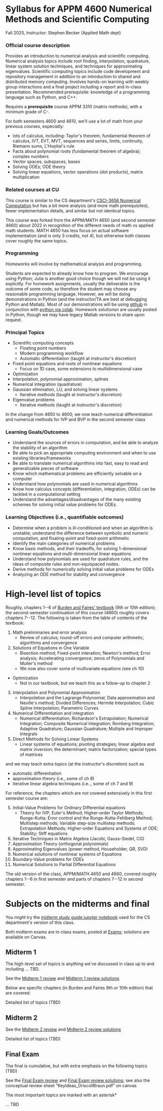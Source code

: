 # Syllabus for APPM 4600 Numerical Methods and Scientific Computing

Fall 2025, Instructor: Stephen Becker (Applied Math dept)

### Official course description
Provides an introduction to numerical analysis and scientific computing. Numerical analysis topics include root finding, interpolation, quadrature, linear system solution techniques, and techniques for approximating eigenvalues. Scientific computing topics include code development and repository management in addition to an introduction to shared and distributed memory computing. Involves hands-on learning with weekly group interactions and a final project including a report and in-class presentation. Recommended prerequisite: knowledge of a programming language such as Python, and C++.				

Requires a **prerequisite** course APPM 3310 (matrix methods), with a minimum grade of C-.  

For both semesters 4600 and 4610, we'll use a lot of math from your previous courses, especially:

- lots of calculus, including: Taylor's theorem, fundamental theorem of calculus, IVT, EVT, MVT, sequences and series, limits, continuity, Riemann sums, L'Hopital's rule
- Facts about polynomial roots (fundamental theorem of algebra); complex numbers
- Vector spaces, subspaces, bases
- Solving ODEs; ODE theory
- Solving linear equations, vector operations (dot products), matrix multiplication

### Related courses at CU
This course is similar to the CS department's [CSCI-3656 Numerical Computation](https://github.com/cu-numcomp/numcomp-class/) but has a bit more analysis (and more math prerequisites), fewer implementation details, and similar but not identical topics.

This course was forked from the APPM/MATH 4650 (and second semester 4660) about 2022 in recognition of the different needs of math vs applied math students.  MATH 4650 has less focus on actual software implementation (and is only 3 credits, not 4), but otherwise both classes cover roughly the same topics.

### Programming
Homeworks will involve by mathematical analysis and programming.

Students are expected to already know how to program.  We encourage using Python; Julia is another good choice though we will not be using it explicitly.  For homework assignments, usually the deliverable is the outcome of some code, so therefore the student may choose any reasonable programming language. However, we will be doing demonstrations in Python (and the instructor/TA are best at debugging Python and Matlab).  Most of our demonstrations will be using [github](http://github.com) in conjunction with [python via colab](https://colab.research.google.com/).  Homework solutionsn are usually posted in Python, though we may have legacy Matlab versions to share upon request.

### Principal Topics

- Scientific computing concepts
  - Floating point numbers
  - Modern programming workflow
  - Automatic differentiation (taught at instructor's discretion)
- Fixed point equations and roots of nonlinear equations
  - Focus on 1D case, some extensions to multidimensional case
- Optimization
- Interpolation, polynomial approximation, splines
- Numerical integration (quadrature)
- Gaussian elimination, LU, and solving linear systems
  - Iterative methods (taught at instructor's discretion)
- Eigenvalue problems
  - Iterative methods (taught at instructor's discretion)

In the change from 4650 to 4600, we now teach numerical differentiation and numerical methods for IVP and BVP in the second semester class

### Learning Goals/Outcomes
[//]: # ( Not testable; high-level )
- Understand the sources of errors in computation, and be able to analyze the stability of an algorithm
- Be able to pick an appropriate computing environment and when to use existing libraries/frameworks
- Be able to translate numerical algorithms into fast, easy to read and generalizable pieces of software
- Know which mathematical problems are efficiently solvable on a computer
- Understand how polynomials are used in numerical algorithms
- Know how calculus concepts (differentiation, integration, ODEs) can be tackled in a computational setting
- Understand the advantages/disadvantages of the many existing schemes for solving initial value problems for ODEs.

### Learning Objectives (i.e., quantifiable outcomes)
[//]: # ( Something measurable )
- Determine when a problem is ill-conditioned and when an algorithm is unstable; understand the difference between symbolic and numeric computation, and floating-point and fixed-point arithmetic
- Identify the main categories of numerical problems
- Know basic methods, and their tradeoffs, for solving 1-dimensional nonlinear equations and multi-dimensional linear equations
- Understand how polynomials are used for quadrature rules, and the ideas of composite rules and non-equispaced nodes.
- Derive methods for numerically solving initial value problems for ODEs
- Analyzing an ODE method for stability and convergence


# High-level list of topics
Roughly, chapters 1--6 of [Burden and Faires' textbook](https://sites.google.com/site/numericalanalysis1burden/) (9th or 10th edition); the second-semester continuation of this course (4660) roughly covers chapters 7--12. The following is taken from the table of contents of the textbook:

1. Math preliminaries and error analysis
   - Review of calculus; round-off errors and computer arithmetic; algorithms and convergence
2. Solutions of Equations in One Variable
   - Bisection method; Fixed-point interation; Newton's method; Error analysis; Accelerating convergence; zeros of Polynomials and Muller's method
   - We now also cover some of multivariate equations (see ch 10)
- Optimization
   - Not in our textbook, but we teach this as a follow-up to chapter 2
3. Interpolation and Polynomial Approximation
   - Interpolation and the Lagrange Polynomial; Data approximation and Neville's method; Divided Differences; Hermite Interpolation; Cubic Spline Interpolation; Parametric Curves
4. Numerical Differentiation and integration
   - Numerical differentiation; Richardson's Extrapolation; Numerical Integration; Composite Numerical Integration; Romberg Integration; Adaptive Quadrature; Gaussian Quadrature; Multiple and Improper Integrals
6. Direct Methods for Solving Linear Systems
   - Linear systems of equations; pivoting strategies; linear algebra and matrix inversion; the determinant; matrix factorization; special types of matrices

and we may teach extra topics (at the instructor's discretion) such as
- automatic differentiation
- approximation theory (i.e., some of ch 8)
- iterative linear algebra techniques (i.e.., some of ch 7 and 9)

For reference, the chapters which are *not* covered extensively in this first semester course are:

5. Initial-Value Problems for Ordinary Differential equations
   - Theory for IVP; Euler's Method; Higher-order Taylor Methods; Runge-Kutta; Error control and the Runge-Kutta-Fehlberg Method; Multistep methods; Variable step-size multistep methods; Extrapolation Methods; Higher-order Equations and Systems of ODE; Stability; Stiff equations
7. Iterative Techniques in Matrix Algebra (Jacobi, Gauss-Siedel, CG)
8. Approximation Theory (orthogonal polynomials)
9. Approximating Eigenvalues (power method, Householder, QR, SVD)
10. Numerical solutions of nonlinear systems of Equations
11. Boundary-Value problems for ODEs
12. Numerical Solutions to Partial Differential Equations

The old version of the class, APPM/MATH 4650 and 4660, covered roughly chapters 1--6 in first semester and parts of chapters 7--12 in second semester.


# Subjects on the midterms and final

You might try the [midterm study guide jupyter notebook](https://github.com/cu-numcomp/numcomp-class/blob/master/Midterm-StudyGuide.ipynb) used for the CS department's version of this class.

Both midterm exams are in-class exams, posted at [Exams](./Exams); solutions are available on Canvas.

## Midterm 1
The high-level set of topics is anything we've discussed in class up to and including ... TBD.

See the [Midterm 1 review](Notes/Review_Midterm1.pdf) and [Midterm 1 review solutions](Notes/Review_Midterm1.soln.pdf)

Below are specific chapters (in Burden and Faires 9th or 10th edition) that are covered:

Detailed list of topics (TBD)

## Midterm 2

See the [Midterm 2 review](Notes/Review_Midterm2.pdf) and [Midterm 2 review solutions](Notes/Review_Midterm2.soln.pdf)

Detailed list of topics (TBD)


## Final Exam
The final is cumulative, but with extra emphasis on the following topics (TBD)

See the [Final Exam review](Notes/Review_Final.pdf) and [Final Exam review solutions](Notes/Review_Final.soln.pdf); see also the conceptual review sheet "KeyIdeas_DriscollBraun.pdf" on canvas

The most important topics are marked with an asterisk*

... TBD
